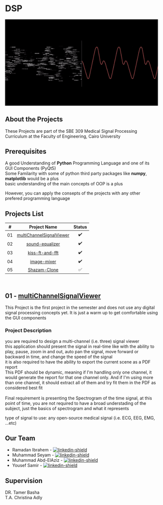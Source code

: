 # DSP

<p align="center">
    <img src="DSP.gif" />
</p>


## About the Projects

These Projects are part of the SBE 309 Medical Signal Processing Curriculum at the Faculty of Engineering, Cairo University

## Prerequisites

A good Understanding of **Python** Programming Language and one of its GUI Components (PyQt5)\
Some Familarity with some of python third party packages like **numpy**, **matplotlib** would be a plus\
basic understanding of the main concepts of OOP is a plus

However, you can apply the consepts of the projects with any other prefered programming language

## Projects List

|  # |                                       Project Name                                       |       Status       |
|:--:|:----------------------------------------------------------------------------------------:|:------------------:|
| 01 | [multiChannelSignalViewer](https://github.com/RamadanIbrahem98/multiChannelSignalViewer) | :heavy_check_mark: |
| 02 |          [sound-equalizer](https://github.com/RamadanIbrahem98/sound-equalizer)          | :heavy_check_mark: |
| 03 |          [kiss-ft-and-fft](https://github.com/RamadanIbrahem98/kiss-ft-and-fft)          | :heavy_check_mark: |
| 04 |              [image-mixer](https://github.com/RamadanIbrahem98/image-mixer)              | :heavy_check_mark: |
| 05 |             [Shazam-Clone](https://github.com/RamadanIbrahem98/Shazam-Clone)             | :white_check_mark: |

<br/>

## 01 - [multiChannelSignalViewer](https://github.com/RamadanIbrahem98/multiChannelSignalViewer)

This Project is the first project in the semester and does not use any digital signal processing concepts yet. It is just a warm up to get comfortable using the GUI components

### Project Description

you are required to design a multi-channel (i.e. three) signal viewer
<br/>
this application should present the signal in real-time like with the ability to play, pause, zoom in and out, auto pan the signal, move forward or backward in time, and change the speed of the signal
<br/>
it is also required to have the ability to export the current scene as a PDF report
<br/>
This PDF should be dynamic, meaning if I'm handling only one channel, it would generate the report for that one channel only. And if I'm using more than one channel, it should extract all of them and try fit them in the PDF as considered best fit
<br/><br/>
Final requirement is presenting the Spectrogram of the time signal, at this point of time, you are not required to have a broad understading of the subject, just the basics of spectrogram and what it represents

type of signal to use: any open-source medical signal (i.e. ECG, EEG, EMG, ...etc)

## Our Team

-   Ramadan Ibrahem - [![linkedin-shield]](https://www.linkedin.com/in/ramadanibrahem/)
-   Muhammad Seyam - [![linkedin-shield]](https://www.linkedin.com/in/mohamed-seyam-91b3b81b7/)
-   Muhammad Abd-ElAziz - [![linkedin-shield]](https://www.linkedin.com/in/mohamed-ahmed-abdelaziz)
-   Yousef Samir - [![linkedin-shield]](https://www.linkedin.com/in/youssef-samir-b24848191)

## Supervision

DR. Tamer Basha
<br/>
T.A. Christina Adly

[linkedin-shield]: https://img.shields.io/badge/-LinkedIn-black.svg?style=flat-square&logo=linkedin&colorB=555